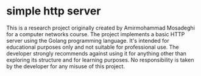 # simple http server
This is a research project originally created by Amirmohammad Mosadeghi for a computer networks course. The project implements a basic HTTP server using the Golang programming language. It's intended for educational purposes only and not suitable for professional use. The developer strongly recommends against using it for anything other than exploring its structure and for learning purposes. No responsibility is taken by the developer for any misuse of this project.
